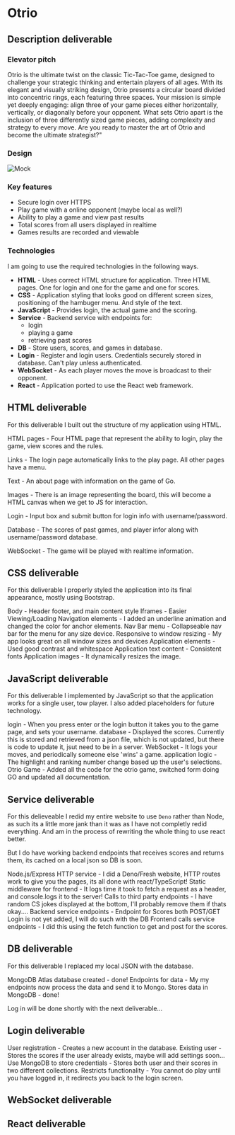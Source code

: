 # Otrio

## Description deliverable

### Elevator pitch

Otrio is the ultimate twist on the classic Tic-Tac-Toe game, designed to challenge your strategic thinking and entertain players of all ages. With its elegant and visually striking design, Otrio presents a circular board divided into concentric rings, each featuring three spaces. Your mission is simple yet deeply engaging: align three of your game pieces either horizontally, vertically, or diagonally before your opponent. What sets Otrio apart is the inclusion of three differently sized game pieces, adding complexity and strategy to every move. Are you ready to master the art of Otrio and become the ultimate strategist?"

### Design

![Mock](https://i.ebayimg.com/images/g/LnAAAOSwZHthCbrS/s-l1200.png)

### Key features

-   Secure login over HTTPS
-   Play game with a online opponent (maybe local as well?)
-   Ability to play a game and view past results
-   Total scores from all users displayed in realtime
-   Games results are recorded and viewable

### Technologies

I am going to use the required technologies in the following ways.

-   **HTML** - Uses correct HTML structure for application. Three HTML pages. One for login and one for the game and one for scores.
-   **CSS** - Application styling that looks good on different screen sizes, positioning of the hambuger menu. And style of the text.
-   **JavaScript** - Provides login, the actual game and the scoring.
-   **Service** - Backend service with endpoints for:
    -   login
    -   playing a game
    -   retrieving past scores
-   **DB** - Store users, scores, and games in database.
-   **Login** - Register and login users. Credentials securely stored in database. Can't play unless authenticated.
-   **WebSocket** - As each player moves the move is broadcast to their opponent.
-   **React** - Application ported to use the React web framework.

## HTML deliverable

For this deliverable I built out the structure of my application using HTML.

HTML pages - Four HTML page that represent the ability to login, play the game, view scores and the rules.

Links - The login page automatically links to the play page. All other pages have a menu.

Text - An about page with information on the game of Go.

Images - There is an image representing the board, this will become a HTML canvas when we get to JS for interaction.

Login - Input box and submit button for login info with username/password.

Database - The scores of past games, and player infor along with username/password database.

WebSocket - The game will be played with realtime information.

## CSS deliverable
For this deliverable I properly styled the application into its final appearance, mostly using Bootstrap.

Body - Header footer, and main content style
Iframes - Easier Viewing/Loading
Navigation elements - I added an underline animation and changed the color for anchor elements.
Nav Bar menu - Collapseable nav bar for the menu for any size device.
Responsive to window resizing - My app looks great on all window sizes and devices
Application elements - Used good contrast and whitespace
Application text content - Consistent fonts
Application images - It dynamically resizes the image.

## JavaScript deliverable
For this deliverable I implemented by JavaScript so that the application works for a single user, tow player. I also added placeholders for future technology.

login - When you press enter or the login button it takes you to the game page, and sets your username.
database - Displayed the scores. Currently this is stored and retrieved from a json file, which is not updated, but there is code to update it, jsut need to be in a server.
WebSocket - It logs your moves, and periodically someone else 'wins' a game.
application logic - The highlight and ranking number change based up the user's selections.
Otrio Game - Added all the code for the otrio game, switched form doing GO and updated all documentation.

## Service deliverable
For this delieveable I redid my entire website to use `Deno` rather than Node, as such its a little more jank than it was as I have not completly redid everything. And am in the process of rewriting the whole thing to use react better.

But I do have working backend endpoints that receives scores and returns them, its cached on a local json so DB is soon.

Node.js/Express HTTP service - I did a Deno/Fresh website, HTTP routes work to give you the pages, its all done with react/TypeScript!
Static middleware for frontend - It logs time it took to fetch a request as a header, and console.logs it to the server!
Calls to third party endpoints - I have random CS jokes displayed at the bottom, I'll probably remove them if thats okay....
Backend service endpoints - Endpoint for Scores both POST/GET Login is not yet added, I will do such with the DB 
Frontend calls service endpoints - I did this using the fetch function to get and post for the scores.

## DB deliverable
For this deliverable I replaced my local JSON with the database.

MongoDB Atlas database created - done!
Endpoints for data - My my endpoints now process the data and send it to Mongo.
Stores data in MongoDB - done!

Log in will be done shortly with the next deliverable...

## Login deliverable
User registration - Creates a new account in the database.
Existing user - Stores the scores if the user already exists, maybe will add settings soon...
Use MongoDB to store credentials - Stores both user and their scores in two different collections.
Restricts functionality - You cannot do play until you have logged in, it redirects you back to the login screen.

## WebSocket deliverable

## React deliverable
